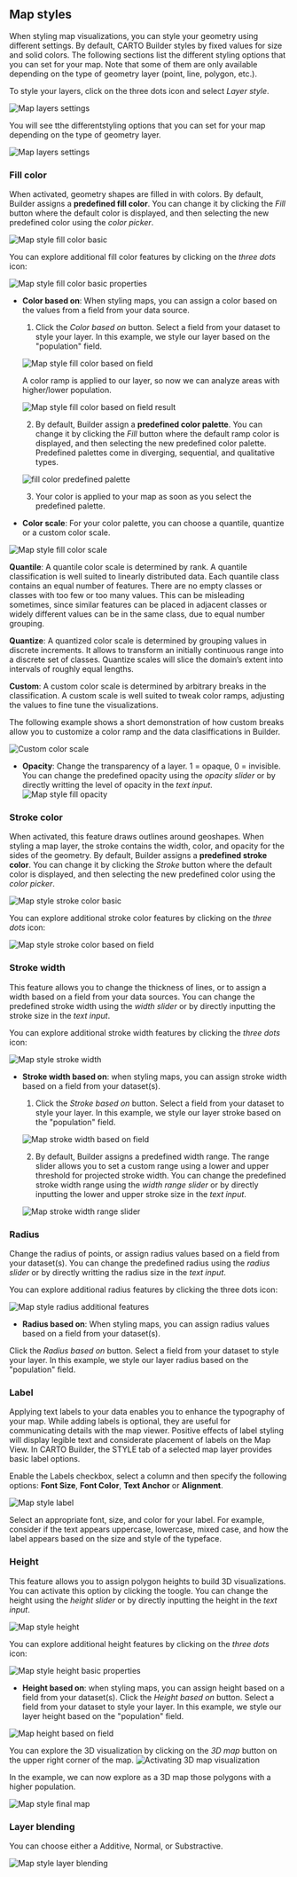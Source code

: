 ## Map styles

When styling map visualizations, you can style your geometry using different settings. By default, CARTO Builder styles by fixed values for size and solid colors. The following sections list the different styling options that you can set for your map. Note that some of them are only available depending on the type of geometry layer (point, line, polygon, etc.).

To style your layers, click on the three dots icon and select *Layer style*.

![Map layers settings](/img/cloud-native-workspace/maps/map_layer_style.png)

You will see tthe differentstyling options that you can set for your map depending on the type of geometry layer.

![Map layers settings](/img/cloud-native-workspace/maps/map_layer_settings.png)

### Fill color

When activated, geometry shapes are filled in with colors. By default, Builder assigns a **predefined fill color**. You can change it by clicking the *Fill* button where the default color is displayed, and then selecting the new predefined color using the *color picker*.

![Map style fill color basic](/img/cloud-native-workspace/maps/map_fill_color_basic.png)

You can explore additional fill color features by clicking on the *three dots* icon:

![Map style fill color basic properties](/img/cloud-native-workspace/maps/map_fill_color_properties.png)

- **Color based on**: When styling maps, you can assign a color based on the values from a field from your data source.

    1. Click the *Color based on* button. Select a field from your dataset to style your layer. In this example, we style our layer based on the "population" field. 

    ![Map style fill color based on field](/img/cloud-native-workspace/maps/map_fill_color_based_on.png)
	
	A color ramp is applied to our layer, so now we can analyze areas with higher/lower population.
	
    ![Map style fill color based on field result](/img/cloud-native-workspace/maps/map_style_fill_color_based_on_result.png)
	
    2. By default, Builder assign a **predefined color palette**. You can change it by clicking the *Fill* button where the default ramp color is displayed, and then selecting the new predefined color palette. Predefined palettes come in diverging, sequential, and qualitative types.
	
	![fill color predefined palette](/img/cloud-native-workspace/maps/map_style_fill_color_based_on_predef_palette.png)
	
	<!-- You can also design a **custom palette**. To activate this option, toggle on *custom palette*. Click on each color to pick a new color either by clicking on the color picker or inputting HEX/RGB values. Color steps can be added, removed, or shuffled. 
	
    ![Map style fill color custom palette](/img/cloud-native-workspace/maps/map_style_fill_based_on_custom_colorpalette_toogle.png)![Map style fill color custom palette.png](/img/cloud-native-workspace/maps/map_style_fill_based_on_custom_colorpalette.png)
	 -->
    3. Your color is applied to your map as soon as you select the predefined palette.
    
    <!-- or *confirm* the choices of customized colors. -->

- **Color scale**: For your color palette, you can choose a quantile, quantize or a custom color scale.

<!-- ![Map style fill color scale](/img/cloud-native-workspace/maps/map_fill_color_by_scale.png) -->

![Map style fill color scale](/img/cloud-native-workspace/maps/map_fill_color_by_new_color_scale.png)

**Quantile**: A quantile color scale is determined by rank. A quantile classification is well suited to linearly distributed data. Each quantile class contains an equal number of features. There are no empty classes or classes with too few or too many values. This can be misleading sometimes, since similar features can be placed in adjacent classes or widely different values can be in the same class, due to equal number grouping.

**Quantize**: A quantized color scale is determined by grouping values in discrete increments. It allows to transform an initially continuous range into a discrete set of classes. Quantize scales will slice the domain’s extent into intervals of roughly equal lengths.

**Custom**: A custom color scale is determined by arbitrary breaks in the classification. A custom scale is well suited to tweak color ramps, adjusting the values to fine tune the visualizations.

The following example shows a short demonstration of how custom breaks allow you to customize a color ramp and the data clasiffications in Builder.

![Custom color scale](/img/cloud-native-workspace/maps/custom-color-scale.gif) 

- **Opacity**: Change the transparency of a layer. 1 = opaque, 0 = invisible. You can change the predefined opacity using the *opacity slider* or by directly writting the level of opacity in the *text input*. ![Map style fill opacity](/img/cloud-native-workspace/maps/map_fill_color_opacity.png)
### Stroke color

When activated, this feature draws outlines around geoshapes. When styling a map layer, the stroke contains the width, color, and opacity for the sides of the geometry. By default, Builder assigns a **predefined stroke color**. You can change it by clicking the *Stroke* button where the default color is displayed, and then selecting the new predefined color using the *color picker*.

![Map style stroke color basic](/img/cloud-native-workspace/maps/map_stroke_color_basic.png)

You can explore additional stroke color features by clicking on the *three dots* icon: 

![Map style stroke color based on field](/img/cloud-native-workspace/maps/map_stroke_color_based_on.png)
### Stroke width 

This feature allows you to change the thickness of lines, or to assign a width based on a field from your data sources. You can change the predefined stroke width using the *width slider* or by directly inputting the stroke size in the *text input*.

You can explore additional stroke width features by clicking the *three dots* icon: 

![Map style stroke width](/img/cloud-native-workspace/maps/map_stroke_width.png)

- **Stroke width based on**: when styling maps, you can assign stroke width based on a field from your dataset(s).

    1. Click the *Stroke based on* button. Select a field from your dataset to style your layer. In this example, we style our layer stroke based on the "population" field. 

    ![Map stroke width based on field](/img/cloud-native-workspace/maps/map_stroke_width_based_on_field.png)   
	
    2. By default, Builder assigns a predefined width range. The range slider allows you to set a custom range using a lower and upper threshold for projected stroke width. You can change the predefined stroke width range using the *width range slider* or by directly inputting the lower and upper stroke size in the *text input*.
	
	![Map stroke width range slider](/img/cloud-native-workspace/maps/map_stroke_width_range_slider.png)
### Radius

Change the radius of points, or assign radius values based on a field from your dataset(s). You can change the predefined radius using the *radius slider* or by directly writting the radius size in the *text input*.

You can explore additional radius features by clicking the three dots icon:

![Map style radius additional features](/img/cloud-native-workspace/maps/map_radius_features.png)

- **Radius based on**: When styling maps, you can assign radius values based on a field from your dataset(s).

Click the *Radius based on* button. Select a field from your dataset to style your layer. In this example, we style our layer radius based on the "population" field.
### Label

Applying text labels to your data enables you to enhance the typography of your map. While adding labels is optional, they are useful for communicating details with the map viewer. Positive effects of label styling will display legible text and considerate placement of labels on the Map View. In CARTO Builder, the STYLE tab of a selected map layer provides basic label options. 

Enable the Labels checkbox, select a column and then specify the following options: **Font Size**, **Font Color**, **Text Anchor** or **Alignment**.

![Map style label](/img/cloud-native-workspace/maps/map_style_label.png)

Select an appropriate font, size, and color for your label. For example, consider if the text appears uppercase, lowercase, mixed case, and how the label appears based on the size and style of the typeface.

### Height

This feature allows you to assign polygon heights to build 3D visualizations. You can activate this option by clicking the toogle. You can change the height using the *height slider* or by directly inputting the height in the *text input*.

![Map style height](/img/cloud-native-workspace/maps/map_style_height.png)

You can explore additional height features by clicking on the *three dots* icon: 

![Map style height basic properties](/img/cloud-native-workspace/maps/map_height_basic_properties.png)

- **Height based on**: when styling maps, you can assign height based on a field from your dataset(s).
Click the *Height based on* button. Select a field from your dataset to style your layer. In this example, we style our layer height based on the "population" field. 

![Map height based on field](/img/cloud-native-workspace/maps/map_height_based_on_field.png)   

You can explore the 3D visualization by clicking on the *3D map* button on the upper right corner of the map.
![Activating 3D map visualization](/img/cloud-native-workspace/maps/map_height_3d_map.png)

In the example, we can now explore as a 3D map those polygons with a higher population.

![Map style final map](/img/cloud-native-workspace/maps/map_style_final_map.png)
### Layer blending

You can choose either a Additive, Normal, or Substractive.

![Map style layer blending](/img/cloud-native-workspace/maps/map_layer_blending.png)
